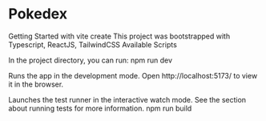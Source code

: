 # Pokedex
Getting Started with vite create
This project was bootstrapped with Typescript, ReactJS, TailwindCSS
Available Scripts

In the project directory, you can run:
npm run dev

Runs the app in the development mode.
Open http://localhost:5173/ to view it in the browser.


Launches the test runner in the interactive watch mode.
See the section about running tests for more information.
npm run build


